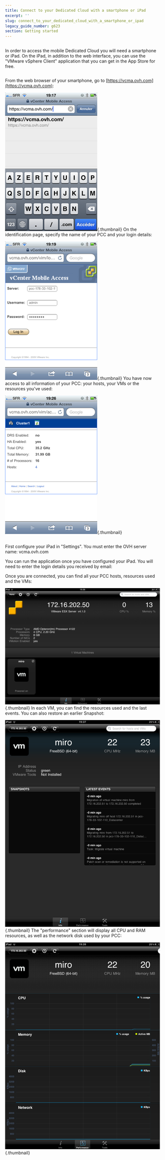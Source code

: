 ```yaml
---
title: Connect to your Dedicated Cloud with a smartphone or iPad
excerpt: ''
slug: connect_to_your_dedicated_cloud_with_a_smartphone_or_ipad
legacy_guide_number: g623
section: Getting started
---
```



## 
In order to access the mobile Dedicated Cloud you will need a smartphone or iPad. On the iPad, in addition to the web interface, you can use the "VMware vSphere Client" application that you can get in the App Store for free.


## 
From the web browser of your smartphone, go to [https://vcma.ovh.com](https://vcma.ovh.com):

![](images/img_148.jpg){.thumbnail}
On the identification page, specify the name of your PCC and your login details:

![](images/img_149.jpg){.thumbnail}
You have now access to all information of your PCC: your hosts, your VMs or the resources you've used:

![](images/img_150.jpg){.thumbnail}


## 
First configure your iPad in "Settings". You must enter the OVH server name: vcma.ovh.com

 
You can run the application once you have configured your iPad. You will need to enter the login details you received by email:

 
Once you are connected, you can find all your PCC hosts, resources used and the VMs:

![](images/img_152.jpg){.thumbnail}
In each VM, you can find the resources used and the last events. You can also restore an earlier Snapshot:

![](images/img_153.jpg){.thumbnail}
The "performance" section will display all CPU and RAM resources, as well as the network disk used by your PCC:

![](images/img_154.jpg){.thumbnail}

